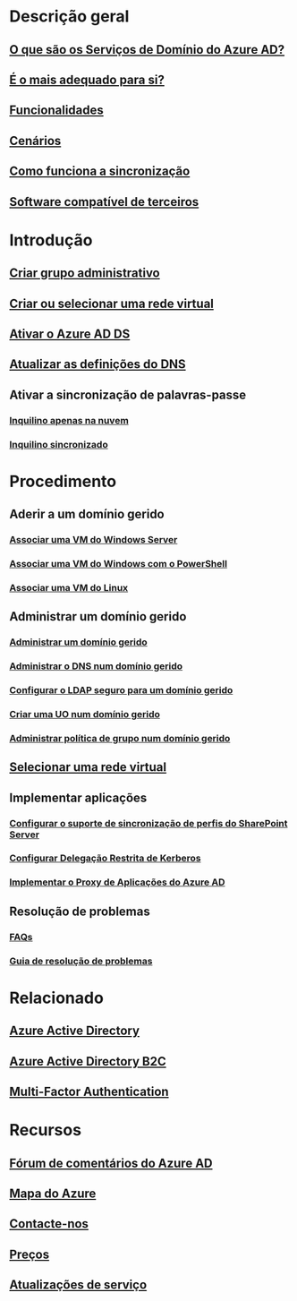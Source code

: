 # Descrição geral
## [O que são os Serviços de Domínio do Azure AD?](active-directory-ds-overview.md)
## [É o mais adequado para si?](active-directory-ds-comparison.md)
## [Funcionalidades](active-directory-ds-features.md)
## [Cenários](active-directory-ds-scenarios.md)
## [Como funciona a sincronização](active-directory-ds-synchronization.md)
## [Software compatível de terceiros](active-directory-ds-compatible-software.md)

# Introdução
## [Criar grupo administrativo](active-directory-ds-getting-started-create-group.md)
## [Criar ou selecionar uma rede virtual](active-directory-ds-getting-started-vnet.md)
## [Ativar o Azure AD DS](active-directory-ds-getting-started-enableaadds.md)
## [Atualizar as definições do DNS](active-directory-ds-getting-started-update-dns.md)
## Ativar a sincronização de palavras-passe
### [Inquilino apenas na nuvem](active-directory-ds-getting-started-password-sync.md)
### [Inquilino sincronizado](active-directory-ds-getting-started-password-sync-synced-tenant.md)

# Procedimento
## Aderir a um domínio gerido
### [Associar uma VM do Windows Server](active-directory-ds-admin-guide-join-windows-vm.md)
### [Associar uma VM do Windows com o PowerShell](active-directory-ds-admin-guide-join-windows-vm-classic-powershell.md)
### [Associar uma VM do Linux](active-directory-ds-admin-guide-join-rhel-linux-vm.md)
## Administrar um domínio gerido
### [Administrar um domínio gerido](active-directory-ds-admin-guide-administer-domain.md)
### [Administrar o DNS num domínio gerido](active-directory-ds-admin-guide-administer-dns.md)
### [Configurar o LDAP seguro para um domínio gerido](active-directory-ds-admin-guide-configure-secure-ldap.md)
### [Criar uma UO num domínio gerido](active-directory-ds-admin-guide-create-ou.md)
### [Administrar política de grupo num domínio gerido](active-directory-ds-admin-guide-administer-group-policy.md)
## [Selecionar uma rede virtual](active-directory-ds-networking.md)
## Implementar aplicações
### [Configurar o suporte de sincronização de perfis do SharePoint Server](active-directory-ds-enable-sharepoint-profile-sync.md)
### [Configurar Delegação Restrita de Kerberos](active-directory-ds-enable-kcd.md)
### [Implementar o Proxy de Aplicações do Azure AD](active-directory-ds-deploy-azure-app-proxy.md)
## Resolução de problemas
### [FAQs](active-directory-ds-faqs.md)
### [Guia de resolução de problemas](active-directory-ds-troubleshooting.md)

# Relacionado
## [Azure Active Directory](../active-directory/active-directory-whatis.md)
## [Azure Active Directory B2C](../active-directory-b2c/active-directory-b2c-overview.md)
## [Multi-Factor Authentication](../multi-factor-authentication/multi-factor-authentication.md)

# Recursos
## [Fórum de comentários do Azure AD](https://feedback.azure.com/forums/169401-azure-active-directory)
## [Mapa do Azure](https://azure.microsoft.com/roadmap/)
## [Contacte-nos](active-directory-ds-contact-us.md)
## [Preços](https://azure.microsoft.com/pricing/details/active-directory-ds/)
## [Atualizações de serviço](https://azure.microsoft.com/updates/?product=active-directory-ds)
